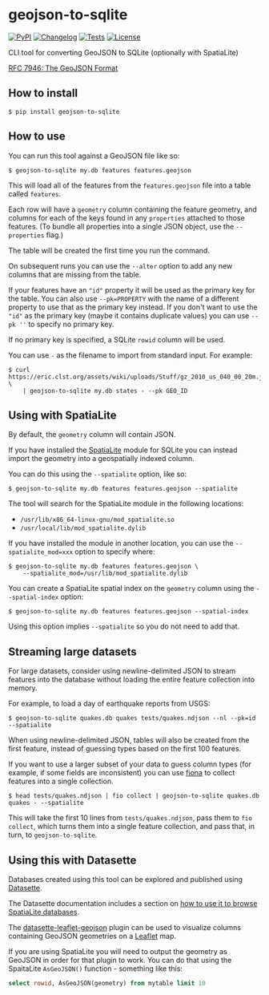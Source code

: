# geojson-to-sqlite

[![PyPI](https://img.shields.io/pypi/v/geojson-to-sqlite.svg)](https://pypi.org/project/geojson-to-sqlite/)
[![Changelog](https://img.shields.io/github/v/release/simonw/geojson-to-sqlite?include_prereleases&label=changelog)](https://github.com/simonw/geojson-to-sqlite/releases)
[![Tests](https://github.com/simonw/geojson-to-sqlite/workflows/Test/badge.svg)](https://github.com/simonw/geojson-to-sqlite/actions?query=workflow%3ATest)
[![License](https://img.shields.io/badge/license-Apache%202.0-blue.svg)](https://github.com/simonw/geojson-to-sqlite/blob/main/LICENSE)

CLI tool for converting GeoJSON to SQLite (optionally with SpatiaLite)

[RFC 7946: The GeoJSON Format](https://tools.ietf.org/html/rfc7946)

## How to install

    $ pip install geojson-to-sqlite

## How to use

You can run this tool against a GeoJSON file like so:

    $ geojson-to-sqlite my.db features features.geojson

This will load all of the features from the `features.geojson` file into a table called `features`.

Each row will have a `geometry` column containing the feature geometry, and columns for each of the keys found in any `properties` attached to those features. (To bundle all properties into a single JSON object, use the `--properties` flag.)

The table will be created the first time you run the command.

On subsequent runs you can use the `--alter` option to add any new columns that are missing from the table.

If your features have an `"id"` property it will be used as the primary key for the table. You can also use `--pk=PROPERTY` with the name of a different property to use that as the primary key instead. If you don't want to use the `"id"` as the primary key (maybe it contains duplicate values) you can use `--pk ''` to specify no primary key.

If no primary key is specified, a SQLite `rowid` column will be used.

You can use `-` as the filename to import from standard input. For example:

    $ curl https://eric.clst.org/assets/wiki/uploads/Stuff/gz_2010_us_040_00_20m.json \
        | geojson-to-sqlite my.db states - --pk GEO_ID

## Using with SpatiaLite

By default, the `geometry` column will contain JSON.

If you have installed the [SpatiaLite](https://www.gaia-gis.it/fossil/libspatialite/index) module for SQLite you can instead import the geometry into a geospatially indexed column.

You can do this using the `--spatialite` option, like so:

    $ geojson-to-sqlite my.db features features.geojson --spatialite

The tool will search for the SpatiaLite module in the following locations:

- `/usr/lib/x86_64-linux-gnu/mod_spatialite.so`
- `/usr/local/lib/mod_spatialite.dylib`

If you have installed the module in another location, you can use the `--spatialite_mod=xxx` option to specify where:

    $ geojson-to-sqlite my.db features features.geojson \
        --spatialite_mod=/usr/lib/mod_spatialite.dylib

You can create a SpatiaLite spatial index on the `geometry` column using the `--spatial-index` option:

    $ geojson-to-sqlite my.db features features.geojson --spatial-index

Using this option implies `--spatialite` so you do not need to add that.

## Streaming large datasets

For large datasets, consider using newline-delimited JSON to stream features into the database without loading the entire feature collection into memory.

For example, to load a day of earthquake reports from USGS:

    $ geojson-to-sqlite quakes.db quakes tests/quakes.ndjson --nl --pk=id --spatialite

When using newline-delimited JSON, tables will also be created from the first feature, instead of guessing types based on the first 100 features.

If you want to use a larger subset of your data to guess column types (for example, if some fields are inconsistent) you can use [fiona](https://fiona.readthedocs.io/en/latest/cli.html) to collect features into a single collection.

    $ head tests/quakes.ndjson | fio collect | geojson-to-sqlite quakes.db quakes - --spatialite

This will take the first 10 lines from `tests/quakes.ndjson`, pass them to `fio collect`, which turns them into a single feature collection, and pass that, in turn, to `geojson-to-sqlite`.

## Using this with Datasette

Databases created using this tool can be explored and published using [Datasette](https://datasette.readthedocs.io/).

The Datasette documentation includes a section on [how to use it to browse SpatiaLite databases](https://datasette.readthedocs.io/en/stable/spatialite.html).

The [datasette-leaflet-geojson](https://github.com/simonw/datasette-leaflet-geojson) plugin can be used to visualize columns containing GeoJSON geometries on a [Leaflet](https://leafletjs.com/) map.

If you are using SpatiaLite you will need to output the geometry as GeoJSON in order for that plugin to work. You can do that using the SpaitaLite `AsGeoJSON()` function - something like this:

```sql
select rowid, AsGeoJSON(geometry) from mytable limit 10
```
